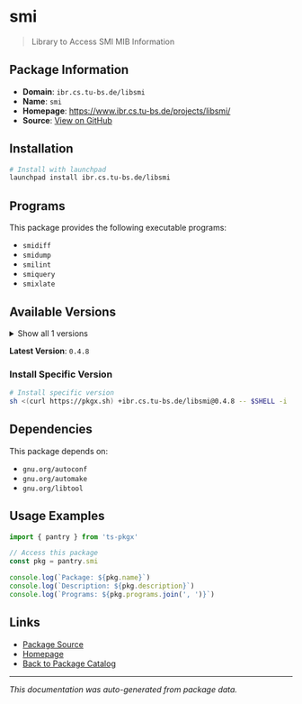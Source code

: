 # smi

> Library to Access SMI MIB Information

## Package Information

- **Domain**: `ibr.cs.tu-bs.de/libsmi`
- **Name**: `smi`
- **Homepage**: https://www.ibr.cs.tu-bs.de/projects/libsmi/
- **Source**: [View on GitHub](https://github.com/pkgxdev/pantry/tree/main/projects/ibr.cs.tu-bs.de/libsmi/package.yml)

## Installation

```bash
# Install with launchpad
launchpad install ibr.cs.tu-bs.de/libsmi
```

## Programs

This package provides the following executable programs:

- `smidiff`
- `smidump`
- `smilint`
- `smiquery`
- `smixlate`

## Available Versions

<details>
<summary>Show all 1 versions</summary>

- `0.4.8`

</details>

**Latest Version**: `0.4.8`

### Install Specific Version

```bash
# Install specific version
sh <(curl https://pkgx.sh) +ibr.cs.tu-bs.de/libsmi@0.4.8 -- $SHELL -i
```

## Dependencies

This package depends on:

- `gnu.org/autoconf`
- `gnu.org/automake`
- `gnu.org/libtool`

## Usage Examples

```typescript
import { pantry } from 'ts-pkgx'

// Access this package
const pkg = pantry.smi

console.log(`Package: ${pkg.name}`)
console.log(`Description: ${pkg.description}`)
console.log(`Programs: ${pkg.programs.join(', ')}`)
```

## Links

- [Package Source](https://github.com/pkgxdev/pantry/tree/main/projects/ibr.cs.tu-bs.de/libsmi/package.yml)
- [Homepage](https://www.ibr.cs.tu-bs.de/projects/libsmi/)
- [Back to Package Catalog](../../../package-catalog.md)

---

*This documentation was auto-generated from package data.*
